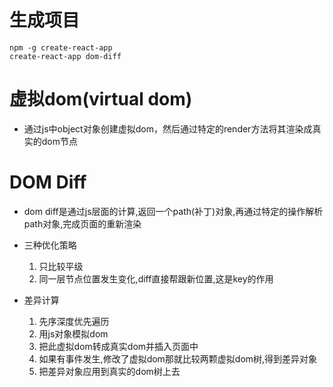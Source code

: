 # 生成项目
  ```
  npm -g create-react-app
  create-react-app dom-diff
  ```
# 虚拟dom(virtual dom)
  - 通过js中object对象创建虚拟dom，然后通过特定的render方法将其渲染成真实的dom节点

# DOM Diff
  - dom diff是通过js层面的计算,返回一个path(补丁)对象,再通过特定的操作解析path对象,完成页面的重新渲染

  - 三种优化策略
    1. 只比较平级
    2. 同一层节点位置发生变化,diff直接帮跟新位置,这是key的作用
  - 差异计算
    1. 先序深度优先遍历
      1. 用js对象模拟dom
      2. 把此虚拟dom转成真实dom并插入页面中
      3. 如果有事件发生,修改了虚拟dom那就比较两颗虚拟dom树,得到差异对象
      4. 把差异对象应用到真实的dom树上去